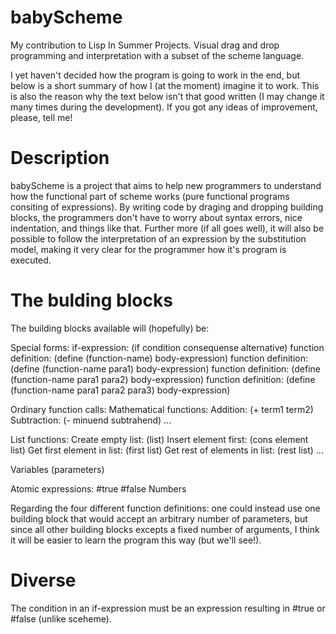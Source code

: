 babyScheme
==========
My contribution to Lisp In Summer Projects. Visual drag and drop programming and
interpretation with a subset of the scheme language.

I yet haven't decided how the program is going to work in the end, but below is
a short summary of how I (at the moment) imagine it to work. This is also the
reason why the text below isn't that good written (I may change it many times
during the development). If you got any ideas of improvement, please, tell me!

Description
===========
babyScheme is a project that aims to help new programmers to understand how the
functional part of scheme works (pure functional programs consiting of expressions).
By writing code by draging and dropping building blocks, the programmers don't
have to worry about syntax errors, nice indentation, and things like that. Further
more (if all goes well), it will also be possible to follow the interpretation of
an expression by the substitution model, making it very clear for the programmer
how it's program is executed.

The bulding blocks
==================
The building blocks available will (hopefully) be:

Special forms:
 if-expression: (if condition consequense alternative)
 function definition: (define (function-name) body-expression)
 function definition: (define (function-name para1) body-expression)
 function definition: (define (function-name para1 para2) body-expression)
 function definition: (define (function-name para1 para2 para3) body-expression)

Ordinary function calls:
 Mathematical functions:
  Addition: (+ term1 term2)
  Subtraction: (- minuend subtrahend)
  ...
  
 List functions:
  Create empty list: (list)
  Insert element first: (cons element list)
  Get first element in list: (first list)
  Get rest of elements in list: (rest list)
  ...

Variables (parameters)

Atomic expressions:
 #true
 #false
 Numbers

Regarding the four different function definitions: one could instead use one
building block that would accept an arbitrary number of parameters, but since
all other building blocks excepts a fixed number of arguments, I think it will
be easier to learn the program this way (but we'll see!).

Diverse
=======
The condition in an if-expression must be an expression resulting in #true or #false
(unlike sceheme).